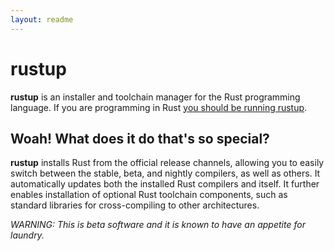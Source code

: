 ```yaml
---
layout: readme
---
```


# rustup

**rustup** is an installer and toolchain manager for the Rust programming
language. If you are programming in Rust [you should be running
rustup](https://www.rustup.rs).

## Woah! What does it do that's so special?

**rustup** installs Rust from the official release channels, allowing you
to easily switch between the stable, beta, and nightly compilers, as
well as others. It automatically updates both the installed Rust
compilers and itself. It further enables installation of optional Rust
toolchain components, such as standard libraries for cross-compiling
to other architectures.

*WARNING: This is beta software and it is known to have an appetite
  for laundry.*

